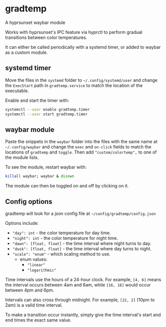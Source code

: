 # gradtemp
A hyprsunset waybar module

Works with hyprsunset's IPC feature via hyprctl to perform gradual transitions between color temperatures.

It can either be called periodically with a systemd timer, or added to waybar as a custom module.

## systemd timer
Move the files in the `systemd` folder to `~/.config/systemd/user` and change the `ExecStart` path in `gradtemp.service` to match the location of the executable.

Enable and start the timer with:
```bash
systemctl --user enable gradtemp.timer
systemctl --user start gradtemp.timer
```

## waybar module
Paste the snippets in the `waybar` folder into the files with the same name at `~/.config/waybar` and change the `exec` and `on-click` fields to match the locations of `gradtemp` and `toggle`. Then add `"custom/colortemp",` to one of the module lists.

To see the module, restart waybar with:
```bash
killall waybar; waybar & disown
```
The module can then be toggled on and off by clicking on it.

## Config options
gradtemp will look for a json config file at `~/config/gradtemp/config.json`

Options include:
- `"day": int` - the color temperature for day time.
- `"night": int` - the color temperature for night time.
- `"dawn": [float, float]` - the time interval where night turns to day.
- `"dusk": [float, float]` - the time interval where day turns to night.
- `"scale": "enum"` - which scaling method to use.
  - enum values:
    - `"linear"`
    - `"logarithmic"`

Time intervals use the hours of a 24-hour clock. For example, `[4, 6]` means the interval occurs between 4am and 6am, while `[16, 18]` would occur between 4pm and 6pm.

Intervals can also cross through midnight. For example, `[22, 2]` (10pm to 2am) is a valid time interval.

To make a transition occur instantly, simply give the time interval's start and end times the exact same value.
